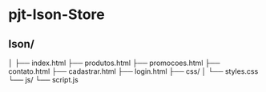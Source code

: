 # pjt-Ison-Store

## Ison/
│
├── index.html
├── produtos.html
├── promocoes.html
├── contato.html
├── cadastrar.html
├── login.html
├── css/
│   └── styles.css
└── js/
    └── script.js

